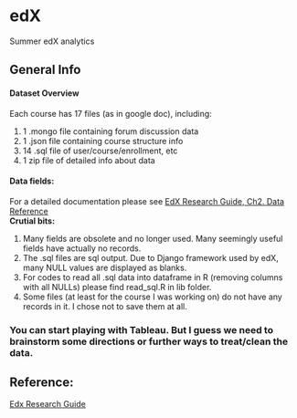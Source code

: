 # edX
Summer edX analytics

## General Info
#### Dataset Overview  
Each course has 17 files (as in google doc), including:  
1. 1 .mongo file containing forum discussion data   
2. 1 .json file containing course structure info  
3. 14 .sql file of user/course/enrollment, etc  
4. 1 zip file of detailed info about data

#### Data fields:  
For a detailed documentation please see [EdX Research Guide, Ch2. Data Reference](http://edx.readthedocs.io/projects/devdata/en/latest/internal_data_formats/index.html)  
**Crutial bits:**   
1. Many fields are obsolete and no longer used. Many seemingly useful fields have actually no records.  
2. The .sql files are sql output. Due to Django framework used by edX, many NULL values are displayed as blanks.  
3. For codes to read all .sql data into dataframe in R (removing columns with all NULLs) please find read_sql.R in lib folder.  
4. Some files (at least for the course I was working on) do not have any records in it. I chose not to save them at all.

### You can start playing with Tableau. But I guess we need to brainstorm some directions or further ways to treat/clean the data.

## Reference:  
[Edx Research Guide](http://edx.readthedocs.io/projects/devdata/en/latest/)
